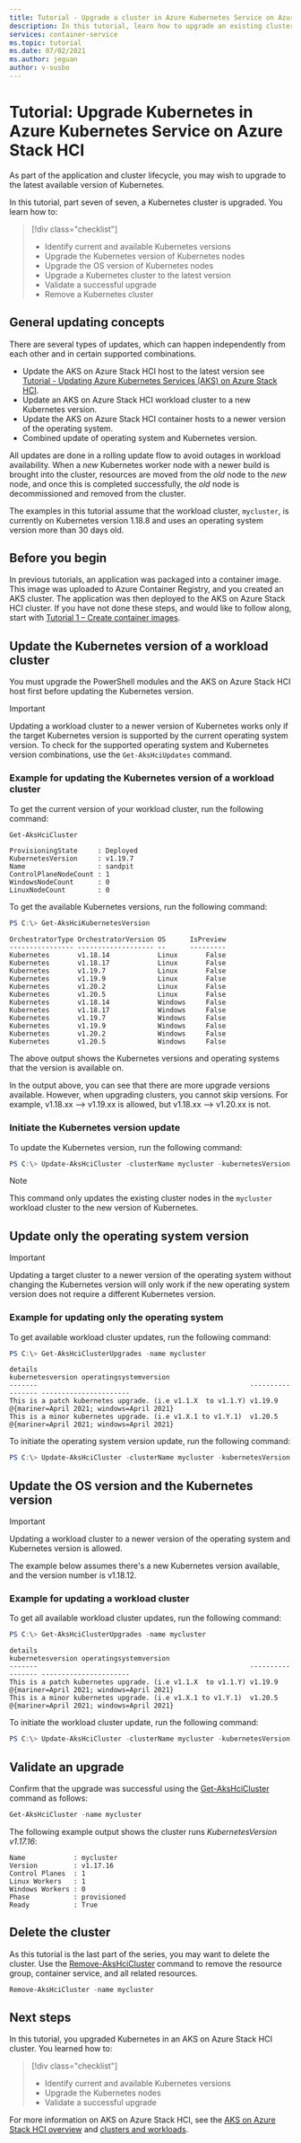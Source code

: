 ```yaml
---
title: Tutorial - Upgrade a cluster in Azure Kubernetes Service on Azure Stack HCI
description: In this tutorial, learn how to upgrade an existing cluster to the latest available Kubernetes version.
services: container-service
ms.topic: tutorial
ms.date: 07/02/2021
ms.author: jeguan
author: v-susbo
---
```


# Tutorial: Upgrade Kubernetes in Azure Kubernetes Service on Azure Stack HCI

As part of the application and cluster lifecycle, you may wish to upgrade to the latest available version of Kubernetes.

In this tutorial, part seven of seven, a Kubernetes cluster is upgraded. You learn how to:

> [!div class="checklist"]
> * Identify current and available Kubernetes versions
> * Upgrade the Kubernetes version of Kubernetes nodes
> * Upgrade the OS version of Kubernetes nodes
> * Upgrade a Kubernetes cluster to the latest version
> * Validate a successful upgrade
> * Remove a Kubernetes cluster

## General updating concepts
There are several types of updates, which can happen independently from each other and in certain supported combinations.

- Update the AKS on Azure Stack HCI host to the latest version see [Tutorial - Updating Azure Kubernetes Services (AKS) on Azure Stack HCI](tutorial-akshci-host-update.md).
- Update an AKS on Azure Stack HCI workload cluster to a new Kubernetes version.
- Update the AKS on Azure Stack HCI container hosts to a newer version of the operating system.
- Combined update of operating system and Kubernetes version.

All updates are done in a rolling update flow to avoid outages in workload availability. When a _new_ Kubernetes worker node with a newer build is brought into the cluster, resources are moved from the _old_ node to the _new_ node, and once this is completed successfully, the _old_ node is decommissioned and removed from the cluster.

The examples in this tutorial assume that the workload cluster, `mycluster`, is currently on Kubernetes version 1.18.8 and uses an operating system version more than 30 days old.

## Before you begin

In previous tutorials, an application was packaged into a container image. This image was uploaded to Azure Container Registry, and you created an AKS cluster. The application was then deployed to the AKS on Azure Stack HCI cluster. If you have not done these steps, and would like to follow along, start with [Tutorial 1 – Create container images](tutorial-kubernetes-prepare-application.md).

## Update the Kubernetes version of a workload cluster

You must upgrade the PowerShell modules and the AKS on Azure Stack HCI host first before updating the Kubernetes version.

> [!Important]
> Updating a workload cluster to a newer version of Kubernetes works only if the target Kubernetes version is supported by the current operating system version. To check for the supported operating system and Kubernetes version combinations, use the `Get-AksHciUpdates` command.

### Example for updating the Kubernetes version of a workload cluster

To get the current version of your workload cluster, run the following command:

```powershell
Get-AksHciCluster
```

```output
ProvisioningState     : Deployed
KubernetesVersion     : v1.19.7
Name                  : sandpit
ControlPlaneNodeCount : 1
WindowsNodeCount      : 0
LinuxNodeCount        : 0
```

To get the available Kubernetes versions, run the following command:

```powershell
PS C:\> Get-AksHciKubernetesVersion
```

```output
OrchestratorType OrchestratorVersion OS      IsPreview
---------------- ------------------- --      ---------
Kubernetes       v1.18.14            Linux       False
Kubernetes       v1.18.17            Linux       False
Kubernetes       v1.19.7             Linux       False
Kubernetes       v1.19.9             Linux       False
Kubernetes       v1.20.2             Linux       False
Kubernetes       v1.20.5             Linux       False
Kubernetes       v1.18.14            Windows     False
Kubernetes       v1.18.17            Windows     False
Kubernetes       v1.19.7             Windows     False
Kubernetes       v1.19.9             Windows     False
Kubernetes       v1.20.2             Windows     False
Kubernetes       v1.20.5             Windows     False
```

The above output shows the Kubernetes versions and operating systems that the version is available on.

In the output above, you can see that there are more upgrade versions available. However, when upgrading clusters, you cannot skip versions. For example, v1.18.xx --> v1.19.xx is allowed, but v1.18.xx --> v1.20.xx is not.

### Initiate the Kubernetes version update

To update the Kubernetes version, run the following command:

```powershell
PS C:\> Update-AksHciCluster -clusterName mycluster -kubernetesVersion v1.20.5
```

> [!Note]
> This command only updates the existing cluster nodes in the `mycluster` workload cluster to the new version of Kubernetes.

## Update only the operating system version

> [!Important]
> Updating a target cluster to a newer version of the operating system without changing the Kubernetes version will only work if the new operating system version does not require a different Kubernetes version.

### Example for updating only the operating system

To get available workload cluster updates, run the following command:

```powershell
PS C:\> Get-AksHciClusterUpgrades -name mycluster
```

```output
details                                                     kubernetesversion operatingsystemversion
-------                                                     ----------------- ----------------------
This is a patch kubernetes upgrade. (i.e v1.1.X  to v1.1.Y) v1.19.9           @{mariner=April 2021; windows=April 2021}
This is a minor kubernetes upgrade. (i.e v1.X.1 to v1.Y.1)  v1.20.5           @{mariner=April 2021; windows=April 2021}
```

To initiate the operating system version update, run the following command:

```powershell
PS C:\> Update-AksHciCluster -clusterName mycluster -kubernetesVersion v1.19.7 -operatingSystem
```

## Update the OS version and the Kubernetes version

> [!Important]
> Updating a workload cluster to a newer version of the operating system and Kubernetes version is allowed.

The example below assumes there's a new Kubernetes version available, and the version number is v1.18.12.

### Example for updating a workload cluster

To get all available workload cluster updates, run the following command:

```powershell
PS C:\> Get-AksHciClusterUpgrades -name mycluster
```

```output
details                                                     kubernetesversion operatingsystemversion
-------                                                     ----------------- ----------------------
This is a patch kubernetes upgrade. (i.e v1.1.X  to v1.1.Y) v1.19.9           @{mariner=April 2021; windows=April 2021}
This is a minor kubernetes upgrade. (i.e v1.X.1 to v1.Y.1)  v1.20.5           @{mariner=April 2021; windows=April 2021}
```

To initiate the workload cluster update, run the following command:

```powershell
PS C:\> Update-AksHciCluster -clusterName mycluster -kubernetesVersion v1.20.5
```

## Validate an upgrade

Confirm that the upgrade was successful using the [Get-AksHciCluster](get-akshcicluster.md) command as follows:

```powershell
Get-AksHciCluster -name mycluster
```

The following example output shows the cluster runs *KubernetesVersion v1.17.16*:

```Output
Name            : mycluster
Version         : v1.17.16
Control Planes  : 1
Linux Workers   : 1
Windows Workers : 0
Phase           : provisioned
Ready           : True
```

## Delete the cluster

As this tutorial is the last part of the series, you may want to delete the cluster.  Use the [Remove-AksHciCluster](remove-akshcicluster.md) command to remove the resource group, container service, and all related resources.

```powershell
Remove-AksHciCluster -name mycluster
```

## Next steps

In this tutorial, you upgraded Kubernetes in an AKS on Azure Stack HCI cluster. You learned how to:

> [!div class="checklist"]
> * Identify current and available Kubernetes versions
> * Upgrade the Kubernetes nodes
> * Validate a successful upgrade

For more information on AKS on Azure Stack HCI, see the [AKS on Azure Stack HCI overview](./overview.md) and [clusters and workloads](./kubernetes-concepts.md).

<!-- LINKS - external -->


<!-- LINKS - internal -->
